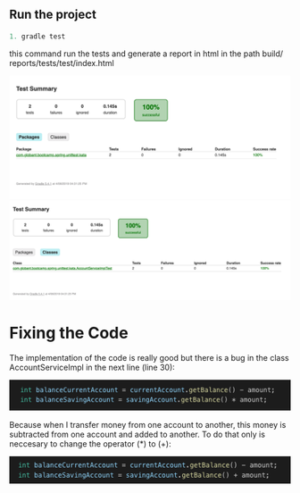 ## Run the project
```gradle
1. gradle test
```
this command run the tests and generate a report in html in the path build/‎⁨⁨reports⁩/⁨tests⁩/⁨test⁩/index.html

![report1](testPackages.png)
![report1](testClasses.png)

# Fixing the Code
The implementation of the code is really good but there is a bug in the class AccountServiceImpl in the next line (line 30):

![bugServiceTransfer](bugServiceTransfer.png)

Because when I transfer money from one account to another, this money is subtracted from one account and added to another. To do that only is neccesary to change the operator (*) to (+):

![fixServiceTransfer](fixServiceTransfer.png)